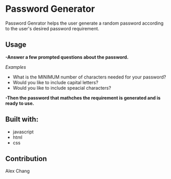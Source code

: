# Password Generator

Password Genrator helps the user generate a random password according to the user's desired password requirement.

## Usage

**-Answer a few prompted questions about the password.**

*Examples*

* What is the MINIMUM number of characters needed for your password?
* Would you like to include capital letters?
* Would you like to include speacial characters?

**-Then the password that mathches the requirement is generated and is ready to use.**

## Built with:

* javascript
* html
* css

## Contribution

Alex Chang
